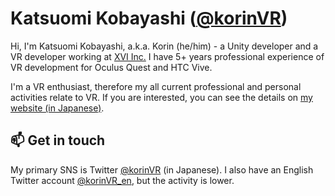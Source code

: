 # Katsuomi Kobayashi (<a href="https://twitter.com/korinVR">@korinVR</a>)

Hi, I'm Katsuomi Kobayashi, a.k.a. Korin (he/him) - a Unity developer and a VR developer working at <a href="https://www.xvi.co.jp/">XVI Inc.</a> I have 5+ years professional experience of VR development for Oculus Quest and HTC Vive.

I'm a VR enthusiast, therefore my all current professional and personal activities relate to VR. If you are interested, you can see the details on <a href="https://framesynthesis.jp/about/">my website (in Japanese)</a>.

## 📫  Get in touch

My primary SNS is Twitter <a href="https://twitter.com/korinVR">@korinVR</a> (in Japanese). I also have an English Twitter account <a href="https://twitter.com/korinVR_en">@korinVR_en</a>, but the activity is lower.

<!--
**korinVR/korinVR** is a ✨ _special_ ✨ repository because its `README.md` (this file) appears on your GitHub profile.

Here are some ideas to get you started:

- 🔭 I’m currently working on ...
- 🌱 I’m currently learning ...
- 👯 I’m looking to collaborate on ...
- 🤔 I’m looking for help with ...
- 💬 Ask me about ...
- 📫 How to reach me: ...
- 😄 Pronouns: ...
- ⚡ Fun fact: ...
-->
